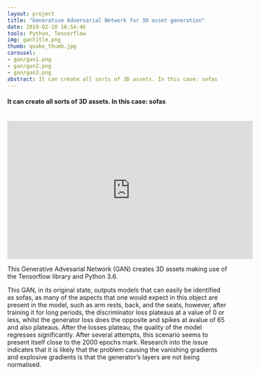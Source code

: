 ```yaml
---
layout: project
title: "Generative Adversarial Network for 3D asset generation"
date: 2019-02-10 16:54:46
tools: Python, Tensorflow
img: gantitle.png
thumb: quake_thumb.jpg
carousel:
- gan/gan1.png
- gan/gan2.png
- gan/gan3.png
abstract: It can create all sorts of 3D assets. In this case: sofas
---
```

#### It can create all sorts of 3D assets. In this case: sofas
<br>

<iframe width="560" height="315" src="https://www.youtube.com/embed/H3HtPm07t9Y" frameborder="0" allow="accelerometer; autoplay; encrypted-media; gyroscope; picture-in-picture" allowfullscreen></iframe>
<br>

This Generative Advesarial Network (GAN) creates 3D assets making use of the Tensorflow library and Python 3.6.

This GAN, in its original state, outputs models that can easily be identified as sofas, as many of the aspects that one would expect in this object are present in the model, such as arm rests, back, and the seats, however, after training it for long periods, the discriminator loss plateaus at a value of 0 or less, whilst the generator loss does the opposite and spikes at avalue of 65 and also plateaus. After the losses plateau, the quality of the model regresses significantly. After several attempts, this scenario seems to present itself close to the 2000 epochs mark. 
Research into the issue indicates that it is likely that the problem causing the vanishing gradients and explosive gradients is that the generator’s layers are not being normalised.

